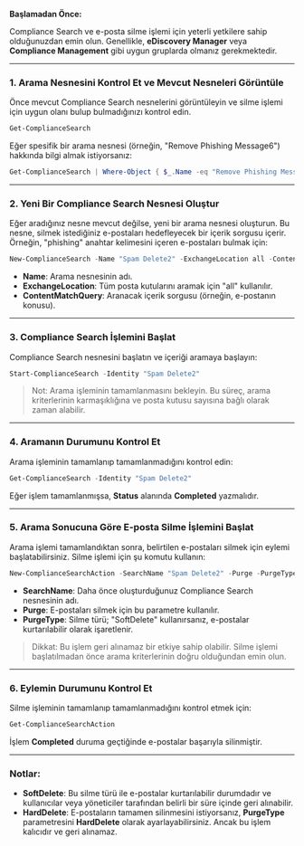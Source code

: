 **Başlamadan Önce:**

Compliance Search ve e-posta silme işlemi için yeterli yetkilere sahip olduğunuzdan emin olun. Genellikle, **eDiscovery Manager** veya **Compliance Management** gibi uygun gruplarda olmanız gerekmektedir.

---

### **1. Arama Nesnesini Kontrol Et ve Mevcut Nesneleri Görüntüle**

Önce mevcut Compliance Search nesnelerini görüntüleyin ve silme işlemi için uygun olanı bulup bulmadığınızı kontrol edin.

```powershell
Get-ComplianceSearch
```

Eğer spesifik bir arama nesnesi (örneğin, "Remove Phishing Message6") hakkında bilgi almak istiyorsanız:

```powershell
Get-ComplianceSearch | Where-Object { $_.Name -eq "Remove Phishing Message6" }
```

---

### **2. Yeni Bir Compliance Search Nesnesi Oluştur**

Eğer aradığınız nesne mevcut değilse, yeni bir arama nesnesi oluşturun. Bu nesne, silmek istediğiniz e-postaları hedefleyecek bir içerik sorgusu içerir. Örneğin, "phishing" anahtar kelimesini içeren e-postaları bulmak için:

```powershell
New-ComplianceSearch -Name "Spam Delete2" -ExchangeLocation all -ContentMatchQuery "subject:'Bekleyen mesajları hemen düzeltin!' AND Received:today"

```

- **Name**: Arama nesnesinin adı.
- **ExchangeLocation**: Tüm posta kutularını aramak için "all" kullanılır.
- **ContentMatchQuery**: Aranacak içerik sorgusu (örneğin, e-postanın konusu).

---

### **3. Compliance Search İşlemini Başlat**

Compliance Search nesnesini başlatın ve içeriği aramaya başlayın:

```powershell
Start-ComplianceSearch -Identity "Spam Delete2"

```

> Not: Arama işleminin tamamlanmasını bekleyin. Bu süreç, arama kriterlerinin karmaşıklığına ve posta kutusu sayısına bağlı olarak zaman alabilir.
> 

---

### **4. Aramanın Durumunu Kontrol Et**

Arama işleminin tamamlanıp tamamlanmadığını kontrol edin:

```powershell
Get-ComplianceSearch -Identity "Spam Delete2"

```

Eğer işlem tamamlanmışsa, **Status** alanında **Completed** yazmalıdır.

---

### **5. Arama Sonucuna Göre E-posta Silme İşlemini Başlat**

Arama işlemi tamamlandıktan sonra, belirtilen e-postaları silmek için eylemi başlatabilirsiniz. Silme işlemi için şu komutu kullanın:

```powershell
New-ComplianceSearchAction -SearchName "Spam Delete2" -Purge -PurgeType SoftDelete

```

- **SearchName**: Daha önce oluşturduğunuz Compliance Search nesnesinin adı.
- **Purge**: E-postaları silmek için bu parametre kullanılır.
- **PurgeType**: Silme türü; "SoftDelete" kullanırsanız, e-postalar kurtarılabilir olarak işaretlenir.

> Dikkat: Bu işlem geri alınamaz bir etkiye sahip olabilir. Silme işlemi başlatılmadan önce arama kriterlerinin doğru olduğundan emin olun.
> 

---

### **6. Eylemin Durumunu Kontrol Et**

Silme işleminin tamamlanıp tamamlanmadığını kontrol etmek için:

```powershell
Get-ComplianceSearchAction

```

İşlem **Completed** duruma geçtiğinde e-postalar başarıyla silinmiştir.

---

### **Notlar:**

- **SoftDelete**: Bu silme türü ile e-postalar kurtarılabilir durumdadır ve kullanıcılar veya yöneticiler tarafından belirli bir süre içinde geri alınabilir.
- **HardDelete**: E-postaların tamamen silinmesini istiyorsanız, **PurgeType** parametresini **HardDelete** olarak ayarlayabilirsiniz. Ancak bu işlem kalıcıdır ve geri alınamaz.
